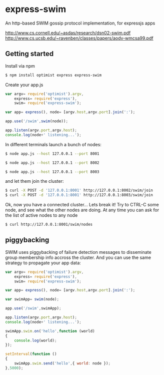 express-swim
============

An http-based SWIM gossip protocol implementation, for expressjs apps

http://www.cs.cornell.edu/~asdas/research/dsn02-swim.pdf
http://www.cs.ucsb.edu/~ravenben/classes/papers/aodv-wmcsa99.pdf


## Getting started

Install via npm

```sh
$ npm install optimist express express-swim
```

Create your app.js

```javascript
var argv= require('optimist').argv,
    express= require('express'),
    swim= require('express-swim');

var app= express(), node= [argv.host,argv.port].join(':');

app.use('/swim',swim(node));

app.listen(argv.port,argv.host);
console.log(node+' listening...');
```

In different terminals launch a bunch of nodes:

```sh
$ node app.js --host 127.0.0.1 --port 8001
```

```sh
$ node app.js --host 127.0.0.1 --port 8002
```

```sh
$ node app.js --host 127.0.0.1 --port 8003
```

and let them join the cluster:

```sh
$ curl -X POST -d '127.0.0.1:8001' http://127.0.0.1:8002/swim/join
$ curl -X POST -d '127.0.0.1:8001' http://127.0.0.1:8003/swim/join
```

Ok, now you have a connected cluster... Lets break it!
Try to CTRL-C some node, and see what the other nodes are doing. 
At any time you can ask for the list of active nodes to any node

```sh
$ curl http://127.0.0.1:8001/swim/nodes
```

## piggybacking

SWIM uses piggybacking of failure detection messages to disseminate
group membership info accross the cluster. And you can use the same 
strategy to propagate your app data:


```javascript
var argv= require('optimist').argv,
    express= require('express'),
    swim= require('express-swim');

var app= express(), node= [argv.host,argv.port].join(':');

var swimApp= swim(node);

app.use('/swim',swimApp);

app.listen(argv.port,argv.host);
console.log(node+' listening...');

swimApp.swim.on('hello',function (world)
{
    console.log(world);
});

setInterval(function ()
{
    swimApp.swim.send('hello',{ world: node });
},5000);
```


